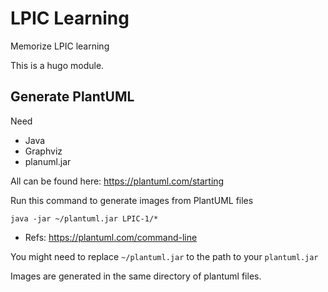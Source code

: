 # LPIC Learning
Memorize LPIC learning

This is a hugo module.


## Generate PlantUML

Need

- Java
- Graphviz
- planuml.jar


All can be found here: https://plantuml.com/starting

Run this command to generate images from PlantUML files

```
java -jar ~/plantuml.jar LPIC-1/*
```

- Refs: https://plantuml.com/command-line

You might need to replace `~/plantuml.jar` to the path to your `plantuml.jar`

Images are generated in the same directory of plantuml files.
